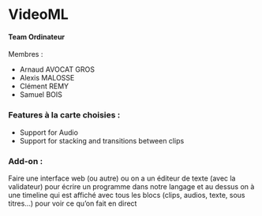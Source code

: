 # VideoML

#### Team Ordinateur
Membres : 
  - Arnaud AVOCAT GROS
  - Alexis MALOSSE
  - Clément REMY
  - Samuel BOIS



### Features à la carte choisies : 
  - Support for Audio
  - Support for stacking and transitions between clips


### Add-on : 
Faire une interface web (ou autre) ou on a un éditeur de texte (avec la validateur) pour écrire un programme dans notre langage et au dessus on à une timeline qui est affiché avec tous les blocs (clips, audios, texte, sous titres…) pour voir ce qu’on fait en direct
